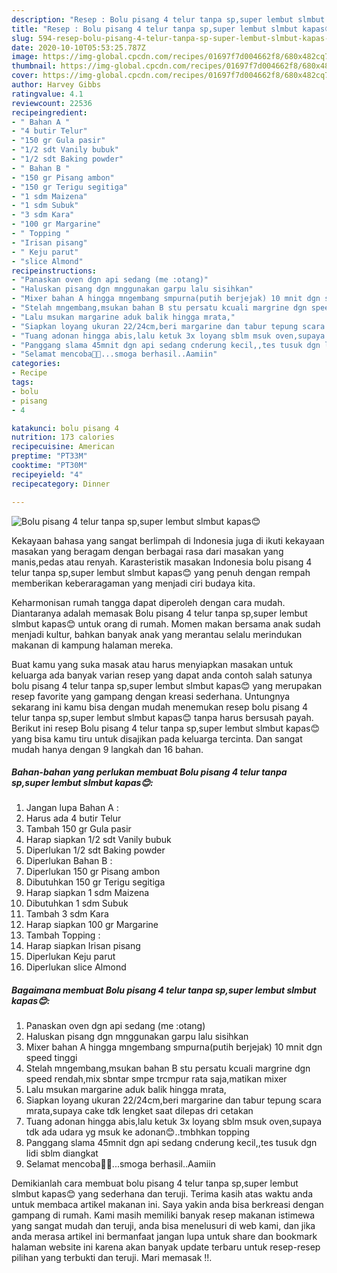```yaml
---
description: "Resep : Bolu pisang 4 telur tanpa sp,super lembut slmbut kapas😊 Teruji"
title: "Resep : Bolu pisang 4 telur tanpa sp,super lembut slmbut kapas😊 Teruji"
slug: 594-resep-bolu-pisang-4-telur-tanpa-sp-super-lembut-slmbut-kapas-teruji
date: 2020-10-10T05:53:25.787Z
image: https://img-global.cpcdn.com/recipes/01697f7d004662f8/680x482cq70/bolu-pisang-4-telur-tanpa-spsuper-lembut-slmbut-kapas😊-foto-resep-utama.jpg
thumbnail: https://img-global.cpcdn.com/recipes/01697f7d004662f8/680x482cq70/bolu-pisang-4-telur-tanpa-spsuper-lembut-slmbut-kapas😊-foto-resep-utama.jpg
cover: https://img-global.cpcdn.com/recipes/01697f7d004662f8/680x482cq70/bolu-pisang-4-telur-tanpa-spsuper-lembut-slmbut-kapas😊-foto-resep-utama.jpg
author: Harvey Gibbs
ratingvalue: 4.1
reviewcount: 22536
recipeingredient:
- " Bahan A "
- "4 butir Telur"
- "150 gr Gula pasir"
- "1/2 sdt Vanily bubuk"
- "1/2 sdt Baking powder"
- " Bahan B "
- "150 gr Pisang ambon"
- "150 gr Terigu segitiga"
- "1 sdm Maizena"
- "1 sdm Subuk"
- "3 sdm Kara"
- "100 gr Margarine"
- " Topping "
- "Irisan pisang"
- " Keju parut"
- "slice Almond"
recipeinstructions:
- "Panaskan oven dgn api sedang (me :otang)"
- "Haluskan pisang dgn mnggunakan garpu lalu sisihkan"
- "Mixer bahan A hingga mngembang smpurna(putih berjejak) 10 mnit dgn speed tinggi"
- "Stelah mngembang,msukan bahan B stu persatu kcuali margrine dgn speed rendah,mix sbntar smpe trcmpur rata saja,matikan mixer"
- "Lalu msukan margarine aduk balik hingga mrata,"
- "Siapkan loyang ukuran 22/24cm,beri margarine dan tabur tepung scara mrata,supaya cake tdk lengket saat dilepas dri cetakan"
- "Tuang adonan hingga abis,lalu ketuk 3x loyang sblm msuk oven,supaya tdk ada udara yg msuk ke adonan😊..tmbhkan topping"
- "Panggang slama 45mnit dgn api sedang cnderung kecil,,tes tusuk dgn lidi sblm diangkat"
- "Selamat mencoba🙏🏻...smoga berhasil..Aamiin"
categories:
- Recipe
tags:
- bolu
- pisang
- 4

katakunci: bolu pisang 4 
nutrition: 173 calories
recipecuisine: American
preptime: "PT33M"
cooktime: "PT30M"
recipeyield: "4"
recipecategory: Dinner

---
```



![Bolu pisang 4 telur tanpa sp,super lembut slmbut kapas😊](https://img-global.cpcdn.com/recipes/01697f7d004662f8/680x482cq70/bolu-pisang-4-telur-tanpa-spsuper-lembut-slmbut-kapas😊-foto-resep-utama.jpg)

Kekayaan bahasa yang sangat berlimpah di Indonesia juga di ikuti kekayaan masakan yang beragam dengan berbagai rasa dari masakan yang manis,pedas atau renyah. Karasteristik masakan Indonesia bolu pisang 4 telur tanpa sp,super lembut slmbut kapas😊 yang penuh dengan rempah memberikan keberaragaman yang menjadi ciri budaya kita.




Keharmonisan rumah tangga dapat diperoleh dengan cara mudah. Diantaranya adalah memasak Bolu pisang 4 telur tanpa sp,super lembut slmbut kapas😊 untuk orang di rumah. Momen makan bersama anak sudah menjadi kultur, bahkan banyak anak yang merantau selalu merindukan makanan di kampung halaman mereka.

Buat kamu yang suka masak atau harus menyiapkan masakan untuk keluarga ada banyak varian resep yang dapat anda contoh salah satunya bolu pisang 4 telur tanpa sp,super lembut slmbut kapas😊 yang merupakan resep favorite yang gampang dengan kreasi sederhana. Untungnya sekarang ini kamu bisa dengan mudah menemukan resep bolu pisang 4 telur tanpa sp,super lembut slmbut kapas😊 tanpa harus bersusah payah.
Berikut ini resep Bolu pisang 4 telur tanpa sp,super lembut slmbut kapas😊 yang bisa kamu tiru untuk disajikan pada keluarga tercinta. Dan sangat mudah hanya dengan 9 langkah dan 16 bahan.


<!--inarticleads1-->

##### Bahan-bahan yang perlukan membuat Bolu pisang 4 telur tanpa sp,super lembut slmbut kapas😊:

1. Jangan lupa  Bahan A :
1. Harus ada 4 butir Telur
1. Tambah 150 gr Gula pasir
1. Harap siapkan 1/2 sdt Vanily bubuk
1. Diperlukan 1/2 sdt Baking powder
1. Diperlukan  Bahan B :
1. Diperlukan 150 gr Pisang ambon
1. Dibutuhkan 150 gr Terigu segitiga
1. Harap siapkan 1 sdm Maizena
1. Dibutuhkan 1 sdm Subuk
1. Tambah 3 sdm Kara
1. Harap siapkan 100 gr Margarine
1. Tambah  Topping :
1. Harap siapkan Irisan pisang
1. Diperlukan  Keju parut
1. Diperlukan slice Almond




<!--inarticleads2-->

##### Bagaimana membuat  Bolu pisang 4 telur tanpa sp,super lembut slmbut kapas😊:

1. Panaskan oven dgn api sedang (me :otang)
1. Haluskan pisang dgn mnggunakan garpu lalu sisihkan
1. Mixer bahan A hingga mngembang smpurna(putih berjejak) 10 mnit dgn speed tinggi
1. Stelah mngembang,msukan bahan B stu persatu kcuali margrine dgn speed rendah,mix sbntar smpe trcmpur rata saja,matikan mixer
1. Lalu msukan margarine aduk balik hingga mrata,
1. Siapkan loyang ukuran 22/24cm,beri margarine dan tabur tepung scara mrata,supaya cake tdk lengket saat dilepas dri cetakan
1. Tuang adonan hingga abis,lalu ketuk 3x loyang sblm msuk oven,supaya tdk ada udara yg msuk ke adonan😊..tmbhkan topping
1. Panggang slama 45mnit dgn api sedang cnderung kecil,,tes tusuk dgn lidi sblm diangkat
1. Selamat mencoba🙏🏻...smoga berhasil..Aamiin




Demikianlah cara membuat bolu pisang 4 telur tanpa sp,super lembut slmbut kapas😊 yang sederhana dan teruji. Terima kasih atas waktu anda untuk membaca artikel makanan ini. Saya yakin anda bisa berkreasi dengan gampang di rumah. Kami masih memiliki banyak resep makanan istimewa yang sangat mudah dan teruji, anda bisa menelusuri di web kami, dan jika anda merasa artikel ini bermanfaat jangan lupa untuk share dan bookmark halaman website ini karena akan banyak update terbaru untuk resep-resep pilihan yang terbukti dan teruji. Mari memasak !!. 
